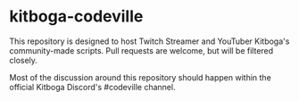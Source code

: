 # kitboga-codeville
This repository is designed to host Twitch Streamer and YouTuber Kitboga's community-made scripts. Pull requests are welcome, but will be filtered closely. 

Most of the discussion around this repository should happen within the official Kitboga Discord's #codeville channel.
